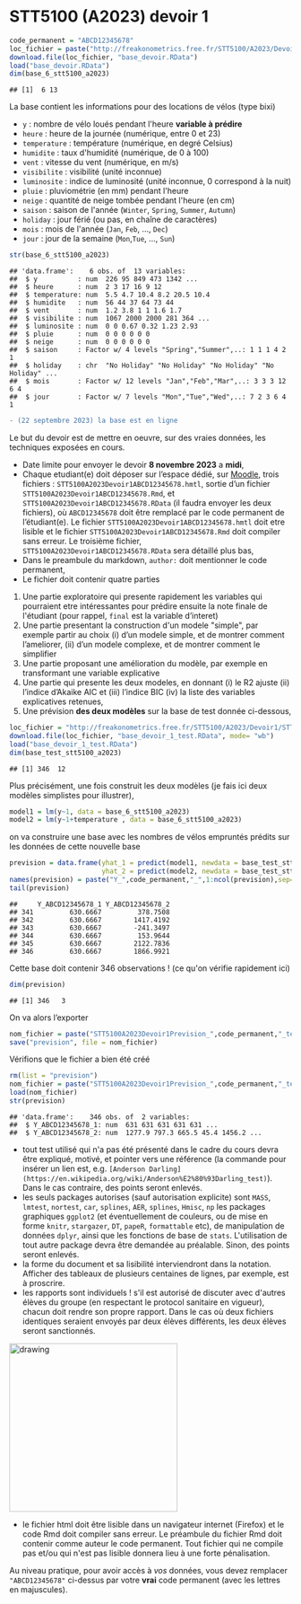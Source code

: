 STT5100 (A2023) devoir 1
================

``` r
code_permanent = "ABCD12345678"
loc_fichier = paste("http://freakonometrics.free.fr/STT5100/A2023/Devoir1/STT5100A2023Devoir1",code_permanent,".RData",sep="")
download.file(loc_fichier, "base_devoir.RData")
load("base_devoir.RData")
dim(base_6_stt5100_a2023)
```

    ## [1]  6 13

La base contient les informations pour des locations de vélos (type bixi)

- `y` : nombre de vélo loués pendant l'heure **variable à prédire**
- `heure` : heure de la journée (numérique, entre 0 et 23)
- `temperature` : température (numérique, en degré Celsius)
- `humidite` : taux d'humidité (numérique, de 0 à 100)
- `vent` : vitesse du vent (numérique, en m/s)
- `visibilite` : visibilité (unité inconnue)
- `luminosite` : indice de luminosité (unité inconnue, 0 correspond à la nuit)
- `pluie` : pluviométrie (en mm) pendant l'heure
- `neige` : quantité de neige tombée pendant l'heure (en cm)
- `saison` : saison de l'année (`Winter`, `Spring`, `Summer`, `Autumn`)
- `holiday` : jour férié (ou pas, en chaîne de caractères)
- `mois` : mois de l'année (`Jan`, `Feb`, ..., `Dec`)
- `jour` : jour de la semaine (`Mon`,`Tue`, ..., `Sun`)

``` r
str(base_6_stt5100_a2023)
```

    ## 'data.frame':    6 obs. of  13 variables:
    ##  $ y          : num  226 95 849 473 1342 ...
    ##  $ heure      : num  2 3 17 16 9 12
    ##  $ temperature: num  5.5 4.7 10.4 8.2 20.5 10.4
    ##  $ humidite   : num  56 44 37 64 73 44
    ##  $ vent       : num  1.2 3.8 1 1 1.6 1.7
    ##  $ visibilite : num  1067 2000 2000 281 364 ...
    ##  $ luminosite : num  0 0 0.67 0.32 1.23 2.93
    ##  $ pluie      : num  0 0 0 0 0 0
    ##  $ neige      : num  0 0 0 0 0 0
    ##  $ saison     : Factor w/ 4 levels "Spring","Summer",..: 1 1 1 4 2 1
    ##  $ holiday    : chr  "No Holiday" "No Holiday" "No Holiday" "No Holiday" ...
    ##  $ mois       : Factor w/ 12 levels "Jan","Feb","Mar",..: 3 3 3 12 6 4
    ##  $ jour       : Factor w/ 7 levels "Mon","Tue","Wed",..: 7 2 3 6 4 1

``` diff
- (22 septembre 2023) la base est en ligne
```

Le but du devoir est de mettre en oeuvre, sur des vraies données, les
techniques exposées en cours.

*   Date limite pour envoyer le devoir **8 novembre 2023** a **midi**,
*   Chaque etudiant(e) doit déposer sur l’espace dédié, sur [Moodle](https://ena01.uqam.ca/mod/assign/view.php),
    trois fichiers : `STT5100A2023Devoir1ABCD12345678.hmtl`, sortie d’un fichier
    `STT5100A2023Devoir1ABCD12345678.Rmd`, et `STT5100A2023Devoir1ABCD12345678.RData` (il faudra envoyer les deux fichiers), où
    `ABCD12345678` doit être remplacé par le code permanent de
    l’étudiant(e). Le fichier `STT5100A2023Devoir1ABCD12345678.hmtl` doit etre
    lisible et le fichier `STT5100A2023Devoir1ABCD12345678.Rmd` doit compiler sans
    erreur. Le troisième fichier, `STT5100A2023Devoir1ABCD12345678.RData`
    sera détaillé plus bas,
*   Dans le preambule du markdown, `author:` doit mentionner le code
    permanent,
*  Le fichier doit contenir quatre parties

1.  Une partie exploratoire qui presente rapidement les variables qui
    pourraient etre intéressantes pour prédire ensuite la note finale de l'étudiant (pour rappel, `final` est la variable d’interet)
2.  Une partie presentant la construction d'un modele "simple", par exemple 
    partir au choix (i) d’un modele simple, et de montrer comment
    l’ameliorer, (ii) d’un modele complexe, et de montrer comment le
    simplifier
3.  Une partie proposant une amélioration du modèle, par exemple en transformant une variable explicative
4.  Une partie qui presente les deux modeles, en donnant (i) le R2
    ajuste (ii) l’indice d’Akaike AIC et (iii) l’indice BIC (iv) la
    liste des variables explicatives retenues,
4.  Une prévision **des deux modèles** sur la base de test donnée ci-dessous,

``` r
loc_fichier = "http://freakonometrics.free.fr/STT5100/A2023/Devoir1/STT5100A2023Devoir1TEST.RData"
download.file(loc_fichier, "base_devoir_1_test.RData", mode= "wb")
load("base_devoir_1_test.RData")
dim(base_test_stt5100_a2023)
```

    ## [1] 346  12

Plus précisément, une fois construit les deux modèles (je fais ici deux modèles simplistes pour illustrer),

``` r
model1 = lm(y~1, data = base_6_stt5100_a2023)
model2 = lm(y~1+temperature , data = base_6_stt5100_a2023)
```

on va construire une base avec les nombres de vélos empruntés prédits sur les données de cette
nouvelle base

``` r
prevision = data.frame(yhat_1 = predict(model1, newdata = base_test_stt5100_a2023),
                       yhat_2 = predict(model2, newdata = base_test_stt5100_a2023))
names(prevision) = paste("Y_",code_permanent,"_",1:ncol(prevision),sep="")
tail(prevision)
```

    ##     Y_ABCD12345678_1 Y_ABCD12345678_2
    ## 341         630.6667         378.7508
    ## 342         630.6667        1417.4192
    ## 343         630.6667        -241.3497
    ## 344         630.6667         153.9644
    ## 345         630.6667        2122.7836
    ## 346         630.6667        1866.9921

Cette base doit contenir 346 observations ! (ce qu'on vérifie rapidement ici)

``` r
dim(prevision)
```

    ## [1] 346   3

On va alors l’exporter

``` r
nom_fichier = paste("STT5100A2023Devoir1Prevision_",code_permanent,"_test.RData",sep="")
save("prevision", file = nom_fichier)
```

Vérifions que le fichier a bien été créé

``` r
rm(list = "prevision")
nom_fichier = paste("STT5100A2023Devoir1Prevision_",code_permanent,"_test.RData",sep="")
load(nom_fichier)
str(prevision)
```

    ## 'data.frame':    346 obs. of  2 variables:
    ##  $ Y_ABCD12345678_1: num  631 631 631 631 631 ...
    ##  $ Y_ABCD12345678_2: num  1277.9 797.3 665.5 45.4 1456.2 ...


* tout test utilisé qui n'a pas été présenté dans le cadre du cours devra être expliqué, motivé, et pointer vers une référence (la commande pour insérer un lien est, e.g. `[Anderson Darling](https://en.wikipedia.org/wiki/Anderson%E2%80%93Darling_test)`). Dans le cas contraire, des points seront enlevés.
* les seuls packages autorises (sauf autorisation explicite) sont `MASS`, `lmtest`, `nortest`, `car`, `splines`, `AER`, `splines`, `Hmisc`, `np` les packages graphiques `ggplot2` (et éventuellement de couleurs, ou de mise en forme `knitr`, `stargazer`, `DT`, `papeR`, `formattable` etc), de manipulation de données `dplyr`, ainsi que les fonctions de base de `stats`. L'utilisation de tout autre package devra être demandée au préalable. Sinon, des points seront enlevés.
* la forme du document et sa lisibilité interviendront dans la notation. Afficher des tableaux de plusieurs centaines de lignes, par exemple, est à proscrire.
* les rapports sont individuels ! s'il est autorisé de discuter avec d'autres élèves du groupe (en respectant le protocol sanitaire en vigueur), chacun doit rendre son propre rapport. Dans le cas où deux fichiers identiques seraient envoyés par deux élèves différents, les deux élèves seront sanctionnés.

<img src="https://github.com/freakonometrics/STT5100/blob/master/archives/A2018/obviously.png" alt="drawing" width="300" align=right/>

* le fichier html doit être lisible dans un navigateur internet (Firefox) et le code Rmd doit compiler sans erreur. Le préambule du fichier Rmd doit contenir comme auteur le code permanent. Tout fichier qui ne compile pas et/ou qui n'est pas lisible donnera lieu à une forte pénalisation.

Au niveau pratique, pour avoir accès à _vos_ données, vous devez remplacer `"ABCD12345678"` ci-dessus par votre **vrai** code permanent (avec les lettres en majuscules).
